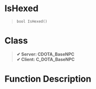 # IsHexed
> `bool IsHexed()`
# Class
> __✔ Server: CDOTA_BaseNPC__  
> __✔ Client: C_DOTA_BaseNPC__  
# Function Description

